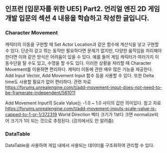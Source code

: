 ## 인프런 [입문자를 위한 UE5] Part2. 언리얼 엔진 2D 게임 개발 입문의 섹션 4 내용을 학습하고 작성한 글입니다.

### Character Movement
캐릭터의 이동을 구현할 때 Set Actor Location과 같은 함수에 계산식을 넣고 구현할 수 있다. 단순히 걷고 뛰는 동작만 필요하다면 문제가 없지만, 다양한 움직임을 처리해야한다면 이와 같은 방식은 어려움이 있을 수 있다. 예를 들어 게임 캐릭터가 여러가지 이동수단을 탈 수도 있고, 수영을 할 수도 있다. 이러한 상황을 처리할 때 Character Movement를 이용하면 편리하다. 캐릭터 이동에 관한 매우 많은 기능을 제공한다. Add Input Vector, Add Movement Input 함수 등을 사용할 수 있다.
또한 Delta time도 사용할 필요가 없어 편리하다. 
관련 자료 https://forums.unrealengine.com/t/add-movement-input-does-not-need-to-be-framerate-independent/561011

Add Movement Input의 Scale Value는 -1.0 ~ 1.0 사이의 값만 의미있다. 
참고 자료 https://forums.unrealengine.com/t/add-movement-inputs-scale-value-is-capped-to-1-or-1/372319
World Direction 벡터 크기가 1보다 크면 normalize되어 크기가 1이 되는 것으로 추정된다. (강의에서도 안 알려줌)

### DataTable
DataTable을 사용하여 게임 내에서 사용되는 데이터를 구조화하여 관리할 수 있다.